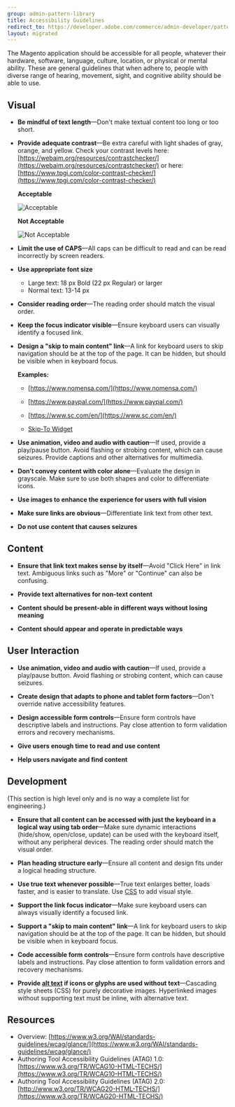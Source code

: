 ```yaml
---
group: admin-pattern-library
title: Accessibility Guidelines
redirect_to: https://developer.adobe.com/commerce/admin-developer/pattern-library/general/accessibility-guidelines/
layout: migrated
---
```

The Magento application should be accessible for all people, whatever their hardware, software, language, culture, location, or physical or mental ability. These are general guidelines that when adhere to, people with diverse range of hearing, movement, sight, and cognitive ability should be able to use.

## Visual

-  **Be mindful of text length**—Don't make textual content too long or too short.

-  **Provide adequate contrast**—Be extra careful with light shades of gray, orange, and yellow. Check your contrast levels here: [https://webaim.org/resources/contrastchecker/](https://webaim.org/resources/contrastchecker/) or here: [https://www.tpgi.com/color-contrast-checker/](https://www.tpgi.com/color-contrast-checker/)

   **Acceptable**

   ![Acceptable](img/largetext-sample1.png)

   **Not Acceptable**

   ![Not Acceptable](img/largetext-sample2.png)

-  **Limit the use of CAPS**—All caps can be difficult to read and can be read incorrectly by screen readers.

-  **Use appropriate font size**
   -  Large text: 18 px Bold (22 px Regular) or larger
   -  Normal text: 13-14 px

-  **Consider reading order**—The reading order should match the visual order.

-  **Keep the focus indicator visible**—Ensure keyboard users can visually identify a focused link.

-  **Design a "skip to main content" link**—A link for keyboard users to skip navigation should be at the top of the page. It can be hidden, but should be visible when in keyboard focus.

   **Examples:**

   -  [https://www.nomensa.com/](https://www.nomensa.com/)
   -  [https://www.paypal.com/](https://www.paypal.com/)
   -  [https://www.sc.com/en/](https://www.sc.com/en/)

   -  [Skip-To Widget](https://github.com/paypal/skipto)

-  **Use animation, video and audio with caution**—If used, provide a play/pause button. Avoid flashing or strobing content, which can cause seizures. Provide captions and other alternatives for multimedia.

-  **Don’t convey content with color alone**—Evaluate the design in grayscale. Make sure to use both shapes and color to differentiate icons.

-  **Use images to enhance the experience for users with full vision**

-  **Make sure links are obvious**—Differentiate link text from other text.

-  **Do not use content that causes seizures**

## Content

-  **Ensure that link text makes sense by itself**—Avoid "Click Here" in link text. Ambiguous links such as "More" or "Continue" can also be confusing.

-  **Provide text alternatives for non-text content**

-  **Content should be present-able in different ways without losing meaning**

-  **Content should appear and operate in predictable ways**

## User Interaction

-  **Use animation, video and audio with caution**—If used, provide a play/pause button. Avoid flashing or strobing content, which can cause seizures.

-  **Create design that adapts to phone and tablet form factors**—Don't override native accessibility features.

-  **Design accessible form controls**—Ensure form controls have descriptive labels and instructions. Pay close attention to form validation errors and recovery mechanisms.

-  **Give users enough time to read and use content**

-  **Help users navigate and find content**

## Development

(This section is high level only and is no way a complete list for engineering.)

-  **Ensure that all content can be accessed with just the keyboard in a logical way using tab order**—Make sure dynamic interactions (hide/show, open/close, update) can be used with the keyboard itself, without any peripheral devices. The reading order should match the visual order.

-  **Plan heading structure early**—Ensure all content and design fits under a logical heading structure.

-  **Use true text whenever possible**—True text enlarges better, loads faster, and is easier to translate. Use [CSS](https://glossary.magento.com/css) to add visual style.

-  **Support the link focus indicator**—Make sure keyboard users can always visually identify a focused link.

-  **Support a "skip to main content" link**—A link for keyboard users to skip navigation should be at the top of the page. It can be hidden, but should be visible when in keyboard focus.

-  **Code accessible form controls**—Ensure form controls have descriptive labels and instructions. Pay close attention to form validation errors and recovery mechanisms.

-  **Provide [alt text](https://glossary.magento.com/alt-text) if icons or glyphs are used without text**—Cascading style sheets (CSS) for purely decorative images. Hyperlinked images without supporting text must be inline, with alternative text.

## Resources

-  Overview: [https://www.w3.org/WAI/standards-guidelines/wcag/glance/](https://www.w3.org/WAI/standards-guidelines/wcag/glance/)
-  Authoring Tool Accessibility Guidelines (ATAG) 1.0: [https://www.w3.org/TR/WCAG10-HTML-TECHS/](https://www.w3.org/TR/WCAG10-HTML-TECHS/)
-  Authoring Tool Accessibility Guidelines (ATAG) 2.0: [http://www.w3.org/TR/WCAG20-HTML-TECHS/](https://www.w3.org/TR/WCAG20-HTML-TECHS/)
